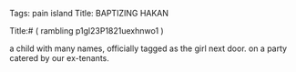 Tags: pain island
Title: BAPTIZING HAKAN
  
Title:# ( rambling p1gl23P1821uexhnwo1 )  
  
a child with many names, officially tagged as the girl next door. on a party catered by our ex-tenants.